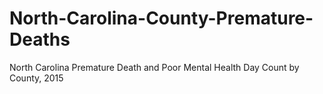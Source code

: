 # North-Carolina-County-Premature-Deaths
North Carolina Premature Death and Poor Mental Health Day Count by County, 2015
